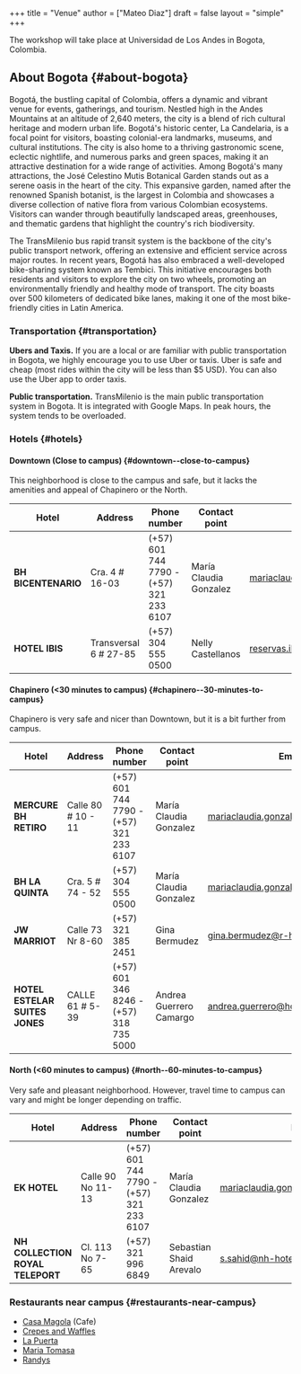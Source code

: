 +++
title = "Venue"
author = ["Mateo Diaz"]
draft = false
layout = "simple"
+++

The workshop will take place at Universidad de Los Andes in Bogota, Colombia. <br/>


## About Bogota {#about-bogota}

Bogotá, the bustling capital of Colombia, offers a dynamic and vibrant venue for events, gatherings, and tourism. Nestled high in the Andes Mountains at an altitude of 2,640 meters, the city is a blend of rich cultural heritage and modern urban life. Bogotá's historic center, La Candelaria, is a focal point for visitors, boasting colonial-era landmarks, museums, and cultural institutions. The city is also home to a thriving gastronomic scene, eclectic nightlife, and numerous parks and green spaces, making it an attractive destination for a wide range of activities. Among Bogotá's many attractions, the José Celestino Mutis Botanical Garden stands out as a serene oasis in the heart of the city. This expansive garden, named after the renowned Spanish botanist, is the largest in Colombia and showcases a diverse collection of native flora from various Colombian ecosystems. Visitors can wander through beautifully landscaped areas, greenhouses, and thematic gardens that highlight the country's rich biodiversity. <br/>

The TransMilenio bus rapid transit system is the backbone of the city's public transport network, offering an extensive and efficient service across major routes. In recent years, Bogotá has also embraced a well-developed bike-sharing system known as Tembici. This initiative encourages both residents and visitors to explore the city on two wheels, promoting an environmentally friendly and healthy mode of transport. The city boasts over 500 kilometers of dedicated bike lanes, making it one of the most bike-friendly cities in Latin America. <br/>


### Transportation {#transportation}

**Ubers and Taxis.** If you are a local or are familiar with public transportation in Bogota, we highly encourage you to use Uber or taxis. Uber is safe and cheap (most rides within the city will be less than $5 USD). You can also use the Uber app to order taxis. <br/>

**Public transportation.** TransMilenio is the main public transportation system in Bogota. It is integrated with Google Maps. In peak hours, the system tends to be overloaded. <br/>


### Hotels {#hotels}


#### Downtown (Close to campus) {#downtown--close-to-campus}

This neighborhood is close to the campus and safe, but it lacks the amenities and appeal of Chapinero or the North. <br/>

| Hotel               | Address               | Phone number                            | Contact point          | Email                               | Website                     |
|---------------------|-----------------------|-----------------------------------------|------------------------|-------------------------------------|-----------------------------|
| **BH BICENTENARIO** | Cra. 4 # 16-03        | (+57) 601 744 7790 - (+57) 321 233 6107 | María Claudia Gonzalez | mariaclaudia.gonzalez@bhhoteles.com | <https://www.bhhoteles.com> |
| **HOTEL IBIS**      | Transversal 6 # 27-85 | (+57) 304 555 0500                      | Nelly Castellanos      | reservas.ibisbogotamuseo@accor.com  | <https://www.ibishotel.com> |


#### Chapinero (&lt;30 minutes to campus) {#chapinero--30-minutes-to-campus}

Chapinero is very safe and nicer than Downtown, but it is a bit further from campus. <br/>

| Hotel                          | Address            | Phone number                            | Contact point           | Email                               | Website                             |
|--------------------------------|--------------------|-----------------------------------------|-------------------------|-------------------------------------|-------------------------------------|
| **MERCURE BH RETIRO**          | Calle 80 # 10 - 11 | (+57) 601 744 7790 - (+57) 321 233 6107 | María Claudia Gonzalez  | mariaclaudia.gonzalez@bhhoteles.com | <https://www.bhhoteles.com>         |
| **BH LA QUINTA**               | Cra. 5 # 74 - 52   | (+57) 304 555 0500                      | María Claudia Gonzalez  | mariaclaudia.gonzalez@bhhoteles.com | <https://www.bhhoteles.com>         |
| **JW MARRIOT**                 | Calle 73 Nr 8-60   | (+57) 321 385 2451                      | Gina Bermudez           | gina.bermudez@r-hr.com              | <https://www.marriott.com>          |
| **HOTEL ESTELAR SUITES JONES** | CALLE 61 # 5-39    | (+57) 601 346 8246 - (+57) 318 735 5000 | Andrea Guerrero Camargo | andrea.guerrero@hotelesestelar.com  | <https://www.hotelesestelar.com/en> |


#### North (&lt;60 minutes to campus) {#north--60-minutes-to-campus}

Very safe and pleasant neighborhood. However, travel time to campus can vary and might be longer depending on traffic. <br/>

| Hotel                            | Address            | Phone number                            | Contact point           | Email                               | Website                     |
|----------------------------------|--------------------|-----------------------------------------|-------------------------|-------------------------------------|-----------------------------|
| **EK HOTEL**                     | Calle 90 No 11- 13 | (+57) 601 744 7790 - (+57) 321 233 6107 | María Claudia Gonzalez  | mariaclaudia.gonzalez@bhhoteles.com | www.bhhoteles.com           |
| **NH COLLECTION ROYAL TELEPORT** | Cl. 113 No 7-65    | (+57) 321 996 6849                      | Sebastian Shaid Arevalo | s.sahid@nh-hotels.com               | <https://www.nh-hotels.com> |


### Restaurants near campus {#restaurants-near-campus}

-   [Casa Magola](https://maps.app.goo.gl/TABi9Aq4dLnWmtV47) (Cafe) <br/>
-   [Crepes and Waffles](https://maps.app.goo.gl/quVXvGhTJt856tdn6) <br/>
-   [La Puerta](https://maps.app.goo.gl/F53vvRRxSaLBH4KS7) <br/>
-   [Maria Tomasa](https://maps.app.goo.gl/nm3HPMpqjEokwGSx8) <br/>
-   [Randys](https://maps.app.goo.gl/mmCWq4FfyHEqee7y8)

